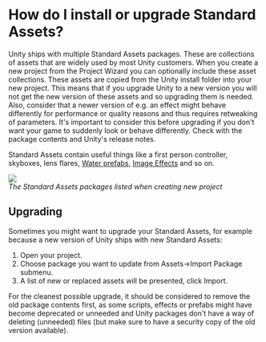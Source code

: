 How do I install or upgrade Standard Assets?
============================================


Unity ships with multiple <span class=keyword>Standard Assets</span> packages.  These are collections of assets that are widely used by most Unity customers.  When you create a new project from the Project Wizard you can optionally include these asset collections.  These assets are copied from the Unity install folder into your new project.  This means that if you upgrade Unity to a new version you will not get the new version of these assets and so upgrading them is needed.  Also, consider that a newer version of e.g. an effect might behave differently for performance or quality reasons and thus requires retweaking of parameters.  It's important to consider this before upgrading if you don't want your game to suddenly look or behave differently.  Check with the package contents and Unity's release notes.

Standard Assets contain useful things like a first person controller, skyboxes, lens flares, [Water prefabs](HOWTO-Water.md), [Image Effects](comp-ImageEffects.md) and so on.



![](http://docwiki.hq.unity3d.com/uploads/Main/HOWTO-InstallPackages.png)  
_The Standard Assets packages listed when creating new project_


Upgrading
---------


Sometimes you might want to upgrade your Standard Assets, for example because a new version of Unity ships with new Standard Assets:

1. Open your project.
1. Choose package you want to update from <span class=menu>Assets->Import Package</span> submenu.
1. A list of new or replaced assets will be presented, click <span class=menu>Import</span>.

For the cleanest possible upgrade, it should be considered to remove the old package contents first, as some scripts, effects or prefabs might have become deprecated or unneeded and Unity packages don't have a way of deleting (unneeded) files (but make sure to have a security copy of the old version available). 

